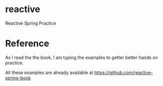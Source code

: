 # reactive
Reactive Spring Practice

# Reference 

As I read the the book, I am typing the examples to getter better hands on practice. 

All these examples are already available at https://github.com/reactive-spring-book